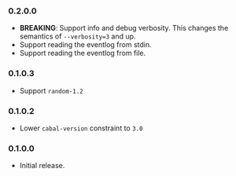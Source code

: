 ### 0.2.0.0

- **BREAKING**: Support info and debug verbosity. This changes the semantics of `--verbosity=3` and up.
- Support reading the eventlog from stdin.
- Support reading the eventlog from file.

### 0.1.0.3

- Support `random-1.2`

### 0.1.0.2

- Lower `cabal-version` constraint to `3.0`

### 0.1.0.0

- Initial release.
